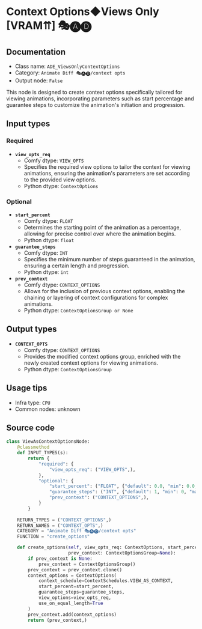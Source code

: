# Context Options◆Views Only [VRAM⇈] 🎭🅐🅓
## Documentation
- Class name: `ADE_ViewsOnlyContextOptions`
- Category: `Animate Diff 🎭🅐🅓/context opts`
- Output node: `False`

This node is designed to create context options specifically tailored for viewing animations, incorporating parameters such as start percentage and guarantee steps to customize the animation's initiation and progression.
## Input types
### Required
- **`view_opts_req`**
    - Comfy dtype: `VIEW_OPTS`
    - Specifies the required view options to tailor the context for viewing animations, ensuring the animation's parameters are set according to the provided view options.
    - Python dtype: `ContextOptions`
### Optional
- **`start_percent`**
    - Comfy dtype: `FLOAT`
    - Determines the starting point of the animation as a percentage, allowing for precise control over where the animation begins.
    - Python dtype: `float`
- **`guarantee_steps`**
    - Comfy dtype: `INT`
    - Specifies the minimum number of steps guaranteed in the animation, ensuring a certain length and progression.
    - Python dtype: `int`
- **`prev_context`**
    - Comfy dtype: `CONTEXT_OPTIONS`
    - Allows for the inclusion of previous context options, enabling the chaining or layering of context configurations for complex animations.
    - Python dtype: `ContextOptionsGroup or None`
## Output types
- **`CONTEXT_OPTS`**
    - Comfy dtype: `CONTEXT_OPTIONS`
    - Provides the modified context options group, enriched with the newly created context options for viewing animations.
    - Python dtype: `ContextOptionsGroup`
## Usage tips
- Infra type: `CPU`
- Common nodes: unknown


## Source code
```python
class ViewAsContextOptionsNode:
    @classmethod
    def INPUT_TYPES(s):
        return {
            "required": {
                "view_opts_req": ("VIEW_OPTS",),
            },
            "optional": {
                "start_percent": ("FLOAT", {"default": 0.0, "min": 0.0, "max": 1.0, "step": 0.001}),
                "guarantee_steps": ("INT", {"default": 1, "min": 0, "max": BIGMAX}),
                "prev_context": ("CONTEXT_OPTIONS",),
            }
        }
    
    RETURN_TYPES = ("CONTEXT_OPTIONS",)
    RETURN_NAMES = ("CONTEXT_OPTS",)
    CATEGORY = "Animate Diff 🎭🅐🅓/context opts"
    FUNCTION = "create_options"

    def create_options(self, view_opts_req: ContextOptions, start_percent: float=0.0, guarantee_steps: int=1,
                       prev_context: ContextOptionsGroup=None):
        if prev_context is None:
            prev_context = ContextOptionsGroup()
        prev_context = prev_context.clone()
        context_options = ContextOptions(
            context_schedule=ContextSchedules.VIEW_AS_CONTEXT,
            start_percent=start_percent,
            guarantee_steps=guarantee_steps,
            view_options=view_opts_req,
            use_on_equal_length=True
        )
        prev_context.add(context_options)
        return (prev_context,)

```
